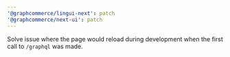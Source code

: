 ```yaml
---
'@graphcommerce/lingui-next': patch
'@graphcommerce/next-ui': patch
---
```


Solve issue where the page would reload during development when the first call to `/graphql` was made.
